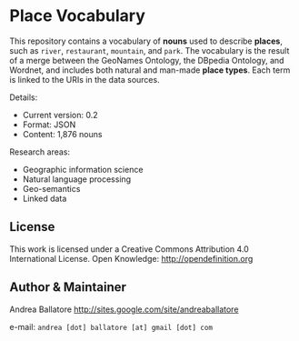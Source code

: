 Place Vocabulary
=============================================

This repository contains a vocabulary of **nouns** used to describe **places**, such as `river`, `restaurant`, `mountain`, and `park`.
The vocabulary is the result of a merge between the GeoNames Ontology, the DBpedia Ontology, and Wordnet, and includes both natural and man-made **place types**.
Each term is linked to the URIs in the data sources.

Details:
* Current version: 0.2
* Format: JSON
* Content: 1,876 nouns

Research areas:
* Geographic information science
* Natural language processing
* Geo-semantics
* Linked data

License
----------------------
This work is licensed under a Creative Commons Attribution 4.0 International License.
Open Knowledge: <http://opendefinition.org>

Author & Maintainer
----------------------
Andrea Ballatore <http://sites.google.com/site/andreaballatore>

e-mail: `andrea [dot] ballatore [at] gmail [dot] com`